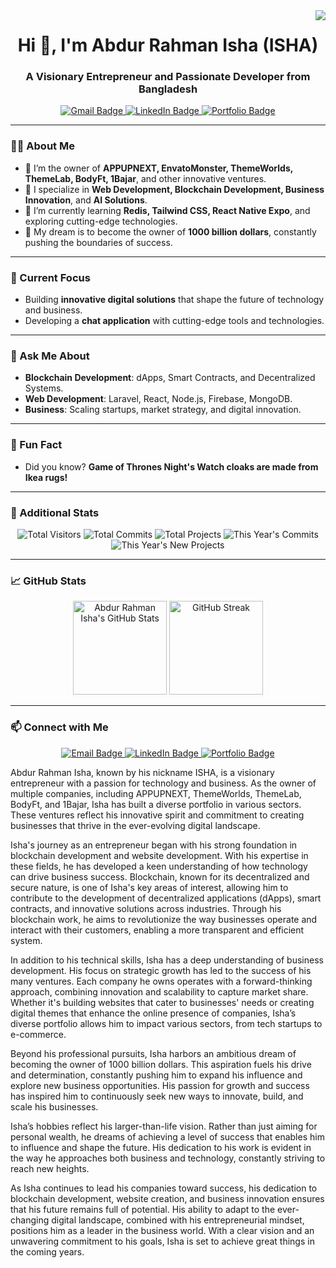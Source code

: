 <img align="right" src="https://visitor-badge.laobi.icu/badge?page_id=abdurrahmanisha1.abdurrahmanisha1"/>
<!-- <img align="right" src="https://img.shields.io/badge/Visitors-500,000+-blueviolet?style=for-the-badge" alt="Visitors Badge"> -->


<h1 align="center">Hi 👋, I'm Abdur Rahman Isha (ISHA)</h1>

<h3 align="center">A Visionary Entrepreneur and Passionate Developer from Bangladesh</h3>

<p align="center">
  <a href="mailto:abdurrahmanisha@gmail.com">
    <img src="https://img.shields.io/badge/Gmail-333333?style=for-the-badge&logo=gmail&logoColor=red" alt="Gmail Badge">
  </a>
  <a  href="https://www.linkedin.com/in/abdur-rahman-isha2023/">
    <img src="https://img.shields.io/badge/LinkedIn-0077B5?style=for-the-badge&logo=linkedin&logoColor=white" alt="LinkedIn Badge">
  </a>
  <a href="https://abdurrahmanisha.com/">
    <img src="https://img.shields.io/badge/Portfolio-FF5722?style=for-the-badge&logo=todoist&logoColor=white" alt="Portfolio Badge">
  </a>
</p>

---

### 🧑‍💻 About Me
- 🚀 I’m the owner of **APPUPNEXT, EnvatoMonster, ThemeWorlds, ThemeLab, BodyFt, 1Bajar**, and other innovative ventures.
- 💼 I specialize in **Web Development, Blockchain Development, Business Innovation**, and **AI Solutions**.
- 🌱 I’m currently learning **Redis, Tailwind CSS, React Native Expo**, and exploring cutting-edge technologies.
- 🎯 My dream is to become the owner of **1000 billion dollars**, constantly pushing the boundaries of success.

---

### 🔭 Current Focus
- Building **innovative digital solutions** that shape the future of technology and business.
- Developing a **chat application** with cutting-edge tools and technologies.

---

### 💬 Ask Me About
- **Blockchain Development**: dApps, Smart Contracts, and Decentralized Systems.
- **Web Development**: Laravel, React, Node.js, Firebase, MongoDB.
- **Business**: Scaling startups, market strategy, and digital innovation.

---

### 🌟 Fun Fact
- Did you know? **Game of Thrones Night's Watch cloaks are made from Ikea rugs!**

---

### 🔢 Additional Stats
<p align="center">
  <!-- Total Visitors -->
  <img src="https://komarev.com/ghpvc/?username=abdurrahmanisha1&style=for-the-badge&color=blueviolet" alt="Total Visitors">
  
  <!-- Total Commits -->
  <img src="https://custom-icon-badges.demolab.com/badge/Total%20Commits-70k+-green?style=for-the-badge&logo=commit" alt="Total Commits">
  
  <!-- Total Projects -->
  <img src="https://custom-icon-badges.demolab.com/badge/Total%20Projects-500+-orange?style=for-the-badge&logo=project" alt="Total Projects">

  <!-- This Year's Commits -->
  <img src="https://custom-icon-badges.demolab.com/badge/This%20Year's%20Commits-30k+-blue?style=for-the-badge&logo=commit" alt="This Year's Commits">
  
  <!-- This Year's New Projects -->
  <img src="https://custom-icon-badges.demolab.com/badge/This%20Year's%20New%20Projects-15+-yellow?style=for-the-badge&logo=project" alt="This Year's New Projects">
</p>

---

### 📈 GitHub Stats
<p align="center">
  <img height="150" src="https://github-readme-stats.vercel.app/api?username=abdurrahmanisha1&show_icons=true&theme=radical" alt="Abdur Rahman Isha's GitHub Stats">
  <!-- <br> -->
  <img height="150" src="https://github-readme-streak-stats.herokuapp.com/?user=abdurrahmanisha1&theme=radical" alt="GitHub Streak">
</p>

---

### 📫 Connect with Me
<p align="center">
  <a href="mailto:abdurrahmanisha@gmail.com">
    <img src="https://img.shields.io/badge/Gmail-333333?style=for-the-badge&logo=gmail&logoColor=red" alt="Email Badge">
  </a>
  <a href="https://www.linkedin.com/in/abdur-rahman-isha2023/">
    <img src="https://img.shields.io/badge/LinkedIn-0077B5?style=for-the-badge&logo=linkedin&logoColor=white" alt="LinkedIn Badge">
  </a>
  <a href="https://abdurrahmanisha.com/">
    <img src="https://img.shields.io/badge/Portfolio-FF5722?style=for-the-badge&logo=todoist&logoColor=white" alt="Portfolio Badge">
  </a>
</p>


Abdur Rahman Isha, known by his nickname ISHA, is a visionary entrepreneur with a passion for technology and business. As the owner of multiple companies, including APPUPNEXT, ThemeWorlds, ThemeLab, BodyFt, and 1Bajar, Isha has built a diverse portfolio in various sectors. These ventures reflect his innovative spirit and commitment to creating businesses that thrive in the ever-evolving digital landscape.

Isha's journey as an entrepreneur began with his strong foundation in blockchain development and website development. With his expertise in these fields, he has developed a keen understanding of how technology can drive business success. Blockchain, known for its decentralized and secure nature, is one of Isha's key areas of interest, allowing him to contribute to the development of decentralized applications (dApps), smart contracts, and innovative solutions across industries. Through his blockchain work, he aims to revolutionize the way businesses operate and interact with their customers, enabling a more transparent and efficient system.

In addition to his technical skills, Isha has a deep understanding of business development. His focus on strategic growth has led to the success of his many ventures. Each company he owns operates with a forward-thinking approach, combining innovation and scalability to capture market share. Whether it's building websites that cater to businesses' needs or creating digital themes that enhance the online presence of companies, Isha’s diverse portfolio allows him to impact various sectors, from tech startups to e-commerce.

Beyond his professional pursuits, Isha harbors an ambitious dream of becoming the owner of 1000 billion dollars. This aspiration fuels his drive and determination, constantly pushing him to expand his influence and explore new business opportunities. His passion for growth and success has inspired him to continuously seek new ways to innovate, build, and scale his businesses.

Isha’s hobbies reflect his larger-than-life vision. Rather than just aiming for personal wealth, he dreams of achieving a level of success that enables him to influence and shape the future. His dedication to his work is evident in the way he approaches both business and technology, constantly striving to reach new heights.

As Isha continues to lead his companies toward success, his dedication to blockchain development, website creation, and business innovation ensures that his future remains full of potential. His ability to adapt to the ever-changing digital landscape, combined with his entrepreneurial mindset, positions him as a leader in the business world. With a clear vision and an unwavering commitment to his goals, Isha is set to achieve great things in the coming years.
